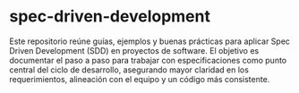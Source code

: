 # spec-driven-development
Este repositorio reúne guías, ejemplos y buenas prácticas para aplicar Spec Driven Development (SDD) en proyectos de software. El objetivo es documentar el paso a paso para trabajar con especificaciones como punto central del ciclo de desarrollo, asegurando mayor claridad en los requerimientos, alineación con el equipo y un código más consistente.
